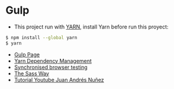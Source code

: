 # Gulp

- This project run with [YARN](https://yarnpkg.com/en/docs/usage), install Yarn before run this proyect: 
```sh
$ npm install --global yarn
$ yarn
```


* [Gulp Page](http://gulpjs.com/)
* [Yarn Dependency Management](https://yarnpkg.com/)
* [Synchronised browser testing](https://browsersync.io/)
* [The Sass Way](http://thesassway.com/) 
* [Tutorial Youtube Juan Andrés Nuñez](https://www.youtube.com/playlist?list=PLM-Y_YQmMEqBscmoT5y_W91oUnr_D4ulf)
